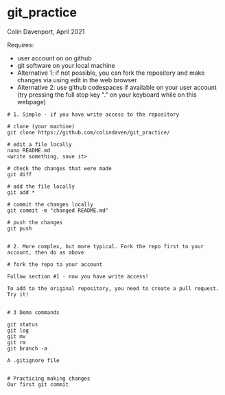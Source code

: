 # git_practice

Colin Davenport, April 2021


Requires:
 - user account on on github
 - git software on your local machine 
 - Alternative 1: if not possible, you can fork the repository and make changes via using edit in the web browser
 - Alternative 2: use github codespaces if available on your user account (try pressing the full stop key "." on your keyboard while on this webpage)

```
# 1. Simple - if you have write access to the repository

# clone (your machine)
git clone https://github.com/colindaven/git_practice/

# edit a file locally
nano README.md
<write something, save it>

# check the changes that were made
git diff

# add the file locally
git add *

# commit the changes locally
git commit -m "changed README.md"

# push the changes
git push


# 2. More complex, but more typical. Fork the repo first to your account, then do as above

# fork the repo to your account

Follow section #1 - now you have write access!

To add to the original repository, you need to create a pull request. Try it!


# 3 Demo commands

git status
git log
git mv
git rm
git branch -a 

A .gitignore file
```







```

# Practicing making changes
Our first git commit 
```
